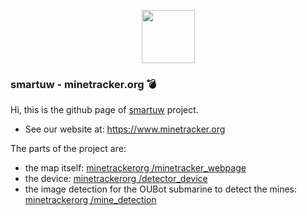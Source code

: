 <p align=center>
<img src="https://raw.githubusercontent.com/minetrackerorg/minetrackerorg/main/logo.png" style="width:85px"></img>
</p>


### smartuw - minetracker.org :bomb:

<!--
**minetrackerorg/minetrackerorg** is a ✨ _special_ ✨ repository because its `README.md` (this file) appears on your GitHub profile.

Here are some ideas to get you started:
👋
- 🔭 I’m currently working on ...
- 🌱 I’m currently learning ...
- 👯 I’m looking to collaborate on ...
- 🤔 I’m looking for help with ...
- 💬 Ask me about ...
- 📫 How to reach me: ...
- 😄 Pronouns: ...
- ⚡ Fun fact: ...
-->
Hi, this is the github page of [smartuw](https://taikai.network/cassinihackathons/hackathons/defence-security/projects/clfcn42g5161820001yf39mfnrb9/idea) project.

- See our website at: https://www.minetracker.org

The parts of the project are:
- the map itself: [ minetrackerorg /minetracker_webpage](https://github.com/minetrackerorg/minetracker_webpage)
- the device: [minetrackerorg /detector_device](https://github.com/minetrackerorg/detector_device)
- the image detection for the OUBot submarine to detect the mines: [minetrackerorg /mine_detection](https://github.com/minetrackerorg/mine_detection)


